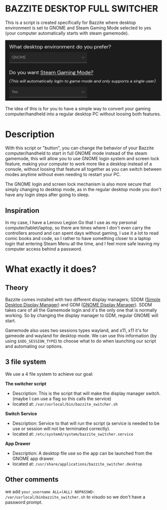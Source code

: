# BAZZITE DESKTOP FULL SWITCHER
This is a script is created specifically for Bazzite where desktop environment is set to  GNOME and Steam Gaming Mode selected to yes (your computer automatically starts with steam gamemode).

![alt text](resources/Screenshot.png)

The idea of this is for you to have a simple way to convert your gaming computer/handheld into a regular desktop PC without loosing both features.

# Description
With this script or "button", you can change the behavior of your Bazzite computer/handheld to start in full GNOME mode instead of the steam gamemode, this will allow you to use GNOME login system and screen lock feature, making your computer to work more like a desktop instead of a console, without loosing that feature all together as you can switch between modes anytime without even needing to restart your PC.

The GNOME login and screen lock mechanism is also more secure that simply changing to desktop mode, as in the regular desktop mode you don't have any login steps after going to sleep.

## Inspiration
In my case, I have a Lenovo Legion Go that I use as my personal computer/tablet/laptop, so there are times where I don't even carry the controllers around and can spent days without gaming, I use it a lot to read comic books and code, so I rather to have something closer to a laptop login that entering Steam Menu all the time, and I feel more safe leaving my computer access behind a password.

# What exactly it does?
## Theory
Bazzite comes installed with two different display managers; SDDM ([Simple Desktop Display Manager](https://github.com/sddm/sddm/)) and GDM ([GNOME Display Manager](https://wiki.gnome.org/Projects/GDM)). SDDM takes care of all the Gamemode login and it's the only one that is normally working. So by changing the display manager to GDM, regular GNOME will start.

Gamemode also uses two sessions types wayland, and x11, x11 it's for gameode and wayland for desktop mode. We can use this information (by using `$XDG_SESSION_TYPE`) to choose what to do when launching our script and automating our options.

## 3 file system
We use a 4 file system to achieve our goal:

**The switcher script**
- Description: This is the script that will make the display manager switch. (maybe I can use a flag so this calls the service)
- located at: `/var/usrlocal/bin/bazzite_switcher.sh`
    
**Switch Service**
- Description: Service to that will run the script (a service is needed to be use or session will not be terminated correctly).
- located at: `/etc/systemd/system/bazzite_switcher.service`

**App Drawer**
- Description: A desktop file use so the app can be launched from the GNOME app drawer.
- located at: `/usr/share/applications/bazzite_switcher.desktop`

## Other comments
we add `your_username ALL=(ALL) NOPASSWD: /var/usrlocal/binbazzite_switcher.sh` to visudo so we don't have a password prompt.
